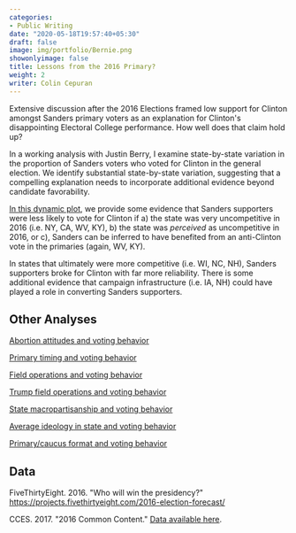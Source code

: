 ```yaml
---
categories:
- Public Writing
date: "2020-05-18T19:57:40+05:30"
draft: false
image: img/portfolio/Bernie.png
showonlyimage: false
title: Lessons from the 2016 Primary?
weight: 2
writer: Colin Cepuran
---
```


Extensive discussion after the 2016 Elections framed low support for Clinton amongst Sanders primary voters as an explanation for Clinton's disappointing Electoral College performance.  How well does that claim hold up?

<!--more-->

In a working analysis with Justin Berry, I examine state-by-state variation in the proportion of Sanders voters who voted for Clinton in the general election.  We identify substantial state-by-state variation, suggesting that a compelling explanation needs to incorporate additional evidence beyond candidate favorability.

[In this dynamic plot](https://www.colincepuran.com/img/forweb), we provide some evidence that Sanders supporters were less likely to vote for Clinton if a) the state was very uncompetitive in 2016 (i.e. NY, CA, WV, KY), b) the state was *perceived* as uncompetitive in 2016, or c), Sanders can be inferred to have benefited from an anti-Clinton vote in the primaries (again, WV, KY).

In states that ultimately were more competitive (i.e. WI, NC, NH), Sanders supporters broke for Clinton with far more reliability.  There is some additional evidence that campaign infrastructure (i.e. IA, NH) could have played a role in converting Sanders supporters.

## Other Analyses

[Abortion attitudes and voting behavior](https://www.colincepuran.com/img/Abortion_ForWeb)

[Primary timing and voting behavior](https://www.colincepuran.com/img/Date)

[Field operations and voting behavior](https://www.colincepuran.com/img/FieldOperations)

[Trump field operations and voting behavior](https://www.colincepuran.com/img/TrumpField)

[State macropartisanship and voting behavior](https://www.colincepuran.com/img/PID_ForWeb)

[Average ideology in state and voting behavior](https://www.colincepuran.com/img/SymIdeo)

[Primary/caucus format and voting behavior](https://www.colincepuran.com/img/PrimaryCaucus)



## Data

FiveThirtyEight. 2016. "Who will win the presidency?"  https://projects.fivethirtyeight.com/2016-election-forecast/

CCES. 2017. "2016 Common Content." [Data available here](https://dataverse.harvard.edu/dataset.xhtml?persistentId=doi%3A10.7910/DVN/GDF6Z0).


